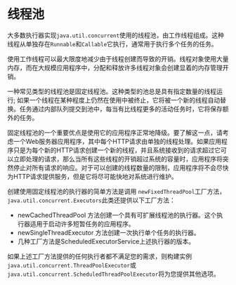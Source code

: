 # 线程池

大多数执行器实现`java.util.concurrent`使用的线程池，由工作线程组成。这种线程从单独存在`Runnable`和`Callable`它执行，通常用于执行多个任务的任务。

使用工作线程可以最大限度地减少由于线程创建而导致的开销。线程对象使用大量内存，而在大规模应用程序中，分配和释放许多线程对象会创建显着的内存管理开销。

一种常见类型的线程池是固定线程池。这种类型的池总是具有指定数量的线程运行; 如果一个线程在某种程度上仍然在使用中被终止，它将被一个新的线程自动替换。任务通过内部队列提交到池中，每当有比线程更多的活动任务时，它将保存额外的任务。

固定线程池的一个重要优点是使用它的应用程序正常地降级。要了解这一点，请考虑一个Web服务器应用程序，其中每个HTTP请求由单独的线程处理。如果应用程序只是为每个新的HTTP请求创建一个新的线程，并且系统接收到的请求超过它可以立即处理的请求，那么当所有这些线程的开销超过系统的容量时，应用程序将突然停止对所有请求的响应。对于可以创建的线程数量的限制，应用程序将不会尽快为HTTP请求提供服务，但是它将尽可能快地对系统进行维护。

创建使用固定线程池的执行器的简单方法是调用 `newFixedThreadPool`工厂方法， `java.util.concurrent.Executors`此类还提供以下工厂方法：

* newCachedThreadPool 方法创建一个具有可扩展线程池的执行器。这个执行器适用于启动许多短暂任务的应用程序。
* newSingleThreadExecutor 方法创建一次执行单个任务的执行器。
* 几种工厂方法是ScheduledExecutorService上述执行器的版本。

如果上述工厂方法提供的任何执行者都不满足您的需求，则构建实例 `java.util.concurrent.ThreadPoolExecutor`或 `java.util.concurrent.ScheduledThreadPoolExecutor`将为您提供其他选项。